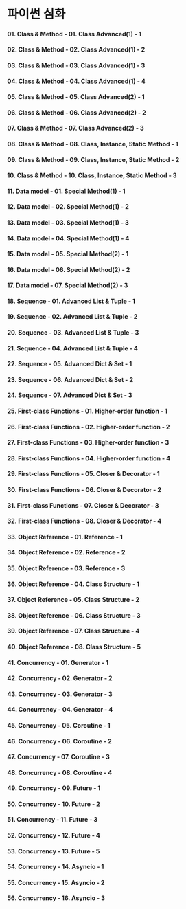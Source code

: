 # 파이썬 심화

#### 01. Class & Method - 01. Class Advanced(1) - 1
#### 02. Class & Method - 02. Class Advanced(1) - 2
#### 03. Class & Method - 03. Class Advanced(1) - 3
#### 04. Class & Method - 04. Class Advanced(1) - 4
#### 05. Class & Method - 05. Class Advanced(2) - 1
#### 06. Class & Method - 06. Class Advanced(2) - 2
#### 07. Class & Method - 07. Class Advanced(2) - 3
#### 08. Class & Method - 08. Class, Instance, Static Method - 1
#### 09. Class & Method - 09. Class, Instance, Static Method - 2
#### 10. Class & Method - 10. Class, Instance, Static Method - 3
#### 11. Data model - 01. Special Method(1) - 1
#### 12. Data model - 02. Special Method(1) - 2
#### 13. Data model - 03. Special Method(1) - 3
#### 14. Data model - 04. Special Method(1) - 4
#### 15. Data model - 05. Special Method(2) - 1
#### 16. Data model - 06. Special Method(2) - 2
#### 17. Data model - 07. Special Method(2) - 3
#### 18. Sequence - 01. Advanced List & Tuple - 1
#### 19. Sequence - 02. Advanced List & Tuple - 2
#### 20. Sequence - 03. Advanced List & Tuple - 3
#### 21. Sequence - 04. Advanced List & Tuple - 4
#### 22. Sequence - 05. Advanced Dict & Set - 1
#### 23. Sequence - 06. Advanced Dict & Set - 2
#### 24. Sequence - 07. Advanced Dict & Set - 3
#### 25. First-class Functions - 01. Higher-order function - 1
#### 26. First-class Functions - 02. Higher-order function - 2
#### 27. First-class Functions - 03. Higher-order function - 3
#### 28. First-class Functions - 04. Higher-order function - 4
#### 29. First-class Functions - 05. Closer & Decorator - 1
#### 30. First-class Functions - 06. Closer & Decorator - 2
#### 31. First-class Functions - 07. Closer & Decorator - 3
#### 32. First-class Functions - 08. Closer & Decorator - 4
#### 33. Object Reference - 01. Reference - 1
#### 34. Object Reference - 02. Reference - 2
#### 35. Object Reference - 03. Reference - 3
#### 36. Object Reference - 04. Class Structure - 1
#### 37. Object Reference - 05. Class Structure - 2
#### 38. Object Reference - 06. Class Structure - 3
#### 39. Object Reference - 07. Class Structure - 4
#### 40. Object Reference - 08. Class Structure - 5
#### 41. Concurrency - 01. Generator - 1
#### 42. Concurrency - 02. Generator - 2
#### 43. Concurrency - 03. Generator - 3
#### 44. Concurrency - 04. Generator - 4
#### 45. Concurrency - 05. Coroutine - 1
#### 46. Concurrency - 06. Coroutine - 2
#### 47. Concurrency - 07. Coroutine - 3
#### 48. Concurrency - 08. Coroutine - 4
#### 49. Concurrency - 09. Future - 1
#### 50. Concurrency - 10. Future - 2
#### 51. Concurrency - 11. Future - 3
#### 52. Concurrency - 12. Future - 4
#### 53. Concurrency - 13. Future - 5
#### 54. Concurrency - 14. Asyncio - 1
#### 55. Concurrency - 15. Asyncio - 2
#### 56. Concurrency - 16. Asyncio - 3
